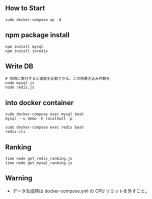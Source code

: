 ## How to Start

```
sudo docker-compose up -d
```

## npm package install

```
npm install mysql
npm install ioredis
```

## Write DB

```
# 同時に実行すると速度を比較できる。この時書き込み件数を
node mysql.js
node redis.js
```

## into docker container

```
sudo docker-compose exec mysql bash
mysql --u demo -h localhost -p

sudo docker-compose exec redis bash
redis-cli
```

## Ranking

```
time node get_redis_ranking.js
time node get_mysql_ranking.js
```

## Warning

- データ生成時は docker-compose.yml の CPU リミットを外すこと。

